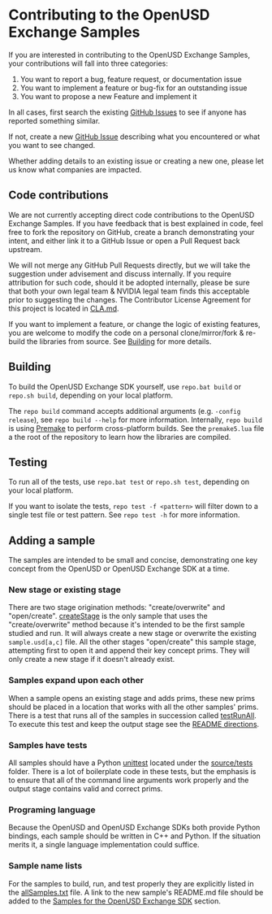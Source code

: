 # Contributing to the OpenUSD Exchange Samples

If you are interested in contributing to the OpenUSD Exchange Samples, your contributions will fall
into three categories:
1. You want to report a bug, feature request, or documentation issue
2. You want to implement a feature or bug-fix for an outstanding issue
3. You want to propose a new Feature and implement it

In all cases, first search the existing [GitHub Issues](https://github.com/NVIDIA-Omniverse/usd-exchange-samples/issues) to see if anyone has reported something similar.

If not, create a new [GitHub Issue](https://github.com/NVIDIA-Omniverse/usd-exchange-samples/issues/new/choose) describing what you encountered or what you want to see changed.

Whether adding details to an existing issue or creating a new one, please let us know what companies are impacted.

## Code contributions

We are not currently accepting direct code contributions to the OpenUSD Exchange Samples. If you have feedback that is best explained in code, feel free to fork the repository on GitHub, create a branch demonstrating your intent, and either link it to a GitHub Issue or open a Pull Request back upstream.

We will not merge any GitHub Pull Requests directly, but we will take the suggestion under advisement and discuss internally. If you require attribution for such code, should it be adopted internally, please be sure that both your own legal team & NVIDIA legal team finds this acceptable prior to suggesting the changes. The Contributor License Agreement for this project is located in [CLA.md](CLA.md).

If you want to implement a feature, or change the logic of existing features, you are welcome to modify the code on a personal clone/mirror/fork & re-build the libraries from source. See [Building](#building) for more details.


## Building

To build the OpenUSD Exchange SDK yourself, use `repo.bat build` or `repo.sh build`, depending on your local platform.

The `repo build` command accepts additional arguments (e.g. `-config release`), see `repo build --help` for more information. Internally, `repo build` is using [Premake](https://premake.github.io) to perform cross-platform builds. See the `premake5.lua` file a the root of the repository to learn how the libraries are compiled.

## Testing

To run all of the tests, use `repo.bat test` or `repo.sh test`, depending on your local platform.

If you want to isolate the tests, `repo test -f <pattern>` will filter down to a single test file or test pattern. See `repo test -h` for more information.

## Adding a sample

The samples are intended to be small and concise, demonstrating one key concept from the OpenUSD or OpenUSD Exchange SDK at a time.

### New stage or existing stage

There are two stage origination methods: "create/overwrite" and "open/create". [createStage](./source/createStage) is the only sample that uses the "create/overwrite" method because it's intended to be the first sample studied and run. It will always create a new stage or overwrite the existing `sample.usd[a,c]` file. All the other stages "open/create" this sample stage, attempting first to open it and append their key concept prims.  They will only create a new stage if it doesn't already exist.

### Samples expand upon each other

When a sample opens an existing stage and adds prims, these new prims should be placed in a location that works with all the other samples' prims. There is a test that runs all of the samples in succession called [testRunAll](./source/tests/testRunAll.py). To execute this test and keep the output stage see the [README directions](./README.md#running-all-samples-together).

### Samples have tests

All samples should have a Python [unittest](https://docs.python.org/3/library/unittest.html) located under the [source/tests](./source/tests) folder. There is a lot of boilerplate code in these tests, but the emphasis is to ensure that all of the command line arguments work properly and the output stage contains valid and correct prims.

### Programing language

Because the OpenUSD and OpenUSD Exchange SDKs both provide Python bindings, each sample should be written in C++ and Python. If the situation merits it, a single language implementation could suffice.

### Sample name lists

For the samples to build, run, and test properly they are explicitly listed in the [allSamples.txt](./allSamples.txt) file. A link to the new sample's README.md file should be added to the [Samples for the OpenUSD Exchange SDK](./README.md#samples-for-the-openusd-exchange-sdk) section.
